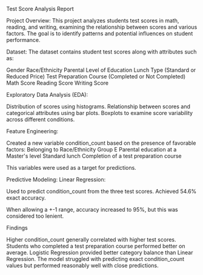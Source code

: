 Test Score Analysis Report

Project Overview:
This project analyzes students test scores in math, reading, and writing, examining the relationship between scores and various factors. The goal is to identify patterns and potential influences on student performance.

Dataset:
The dataset contains student test scores along with attributes such as:

Gender
Race/Ethnicity
Parental Level of Education
Lunch Type (Standard or Reduced Price)
Test Preparation Course (Completed or Not Completed)
Math Score
Reading Score
Writing Score

Exploratory Data Analysis (EDA):

Distribution of scores using histograms.
Relationship between scores and categorical attributes using bar plots.
Boxplots to examine score variability across different conditions.

Feature Engineering:

Created a new variable condition_count based on the presence of favorable factors:
Belonging to Race/Ethnicity Group E
Parental education at a Master's level
Standard lunch
Completion of a test preparation course

This variables were used as a target for predictions.

Predictive Modeling:
Linear Regression:

Used to predict condition_count from the three test scores.
Achieved 54.6% exact accuracy.

When allowing a +-1 range, accuracy increased to 95%, but this was considered too lenient.

Findings

Higher condition_count generally correlated with higher test scores.
Students who completed a test preparation course performed better on average.
Logistic Regression provided better category balance than Linear Regression.
The model struggled with predicting exact condition_count values but performed reasonably well with close predictions.
